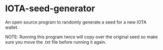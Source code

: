 # IOTA-seed-generator
An open source program to randomly generate a seed for a new IOTA wallet.

NOTE: Running this program twice will copy over the original seed so make sure you move the .txt file before running it again.
